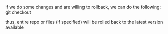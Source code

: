 if we do some changes and are willing to rollback, we can do the following:
git checkout 

thus, entire repo or files (if specified) will be rolled back to the latest version available


